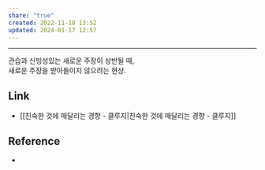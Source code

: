 ```yaml
---
share: "true"
created: 2022-11-18 13:52
updated: 2024-01-17 12:57
---
```


---

관습과 신빙성있는 새로운 주장이 상반될 때,  
새로운 주장을 받아들이지 않으려는 현상.


## Link
- [[친숙한 것에 매달리는 경향 - 클루지|친숙한 것에 매달리는 경향 - 클루지]]


## Reference
- 